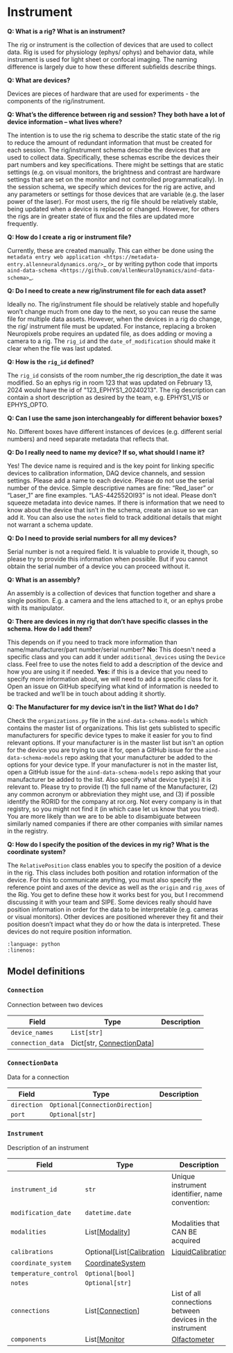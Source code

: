 # Instrument

**Q: What is a rig? What is an instrument?**

The rig or instrument is the collection of devices that are used to collect data. Rig is used for physiology (ephys/
ophys) and behavior data, while instrument is used for light sheet or confocal imaging. The naming difference is largely 
due to how these different subfields describe things.

**Q: What are devices?**

Devices are pieces of hardware that are used for experiments - the components of the rig/instrument. 

**Q: What’s the difference between rig and session? They both have a lot of device information – what lives where?**

The intention is to use the rig schema to describe the static state of the rig to reduce the amount of redundant 
information that must be created for each session. The rig/instrument schema describe the devices that are used to
collect data. Specifically, these schemas escribe the devices their part numbers and key specifications. There might be 
settings that are static settings (e.g. on visual monitors, the brightness and contrast are hardware settings that are 
set on the monitor and not controlled programmatically). In the session schema, we specify which devices for the rig 
are active, and any parameters or settings for those devices that are variable (e.g. the laser power of the laser). 
For most users, the rig file should be relatively stable, being updated when a device is replaced or changed. However, 
for others the rigs are in greater state of flux and the files are updated more frequently.

**Q: How do I create a rig or instrument file?**

Currently, these are created manually. This can either be done using the `metadata entry web application <https://metadata-entry.allenneuraldynamics.org/>`_
or by writing python code that imports `aind-data-schema <https://github.com/allenNeuralDynamics/aind-data-schema>`_.

**Q: Do I need to create a new rig/instrument file for each data asset?**

Ideally no. The rig/instrument file should be relatively stable and hopefully won’t change much from one day to the
next, so you can reuse the same file for multiple data assets. However, when the devices in a rig do change, the rig/
instrument file must be updated. For instance, replacing a broken Neuropixels probe requires an updated file, as does 
adding or moving a camera to a rig. The `rig_id` and the `date_of_modification` should make it clear when the file was 
last updated.

**Q: How is the `rig_id` defined?**

The `rig_id` consists of the room number_the rig description_the date it was modified. So an ephys rig in room 123 that 
was updated on February 13, 2024 would have the id of "123_EPHYS1_20240213". The rig description can contain a short 
description as desired by the team, e.g. EPHYS1_VIS or EPHYS_OPTO.

**Q: Can I use the same json interchangeably for different behavior boxes?**

No. Different boxes have different instances of devices (e.g. different serial numbers) and need separate metadata that 
reflects that.

**Q: Do I really need to name my device? If so, what should I name it?**

Yes! The device name is required and is the key point for linking specific devices to calibration information, DAQ 
device channels, and session settings. Please add a name to each device. Please do not use the serial number of the 
device. Simple descriptive names are fine: “Red_laser” or “Laser_1” are fine examples. “LAS-442552OI93” is not ideal. 
Please don’t squeeze metadata into device names. If there is information that we need to know about the device that 
isn’t in the schema, create an issue so we can add it. You can also use the `notes` field to track additional details 
that might not warrant a schema update.

**Q: Do I need to provide serial numbers for all my devices?**

Serial number is not a required field. It is valuable to provide it, though, so please try to provide this 
information when possible. But if you cannot obtain the serial number of a device you can proceed without it.

**Q: What is an assembly?**

An assembly is a collection of devices that function together and share a single position. E.g. a camera and the 
lens attached to it, or an ephys probe with its manipulator.

**Q: There are devices in my rig that don’t have specific classes in the schema. How do I add them?**

This depends on if you need to track more information than name/manufacturer/part number/serial number? 
    **No:** This doesn't need a specific class and you can add it under `additional_devices` using the `Device` 
    class. Feel free to use the notes field to add a description of the device and how you are using it if needed. 
    **Yes:** if this is a device that you need to specify more information about, we will need to add a specific
    class for it. Open an issue on GitHub specifying what kind of information is needed to be tracked and we’ll be in 
    touch about adding it shortly.

**Q: The Manufacturer for my device isn't in the list? What do I do?**

Check the `organizations.py` file in the `aind-data-schema-models` which contains the master list of organizations. This 
list gets sublisted to specific manufacturers for specific device types to make it easier for you to find relevant 
options. If your manufacturer is in the master list but isn't an option for the device you are trying to use it for, open 
a GitHub issue for the `aind-data-schema-models` repo asking that your manufacturer be added to the options for your 
device type. If your manufacturer is not in the master list, open a GitHub issue for the `aind-data-schema-models` repo 
asking that your manufacturer be added to the list. Also specify what device type(s) it is relevant to. Please try to 
provide (1) the full name of the Manufacturer, (2) any common acronym or abbreviation they might use, and (3) if 
possible identify the RORID for the company at ror.org. Not every company is in that registry, so you might not find it 
(in which case let us know that you tried). You are more likely than we are to be able to disambiguate between 
similarly named companies if there are other companies with similar names in the registry.

**Q: How do I specify the position of the devices in my rig? What is the coordinate system?**

The `RelativePosition` class enables you to specify the position of a device in the rig. This class includes both 
position and rotation information of the device. For this to communicate anything, you must also specify the reference 
point and axes of the device as well as the `origin` and `rig_axes` of the Rig. You get to define these how it works 
best for you, but I recommend discussing it with your team and SIPE. Some devices really should have position 
information in order for the data to be interpretable  (e.g. cameras or visual monitors). Other devices are positioned 
wherever they fit and their position doesn’t impact what they do or how the data is interpreted. These devices do not 
require position information. 


```{literalinclude} ../../examples/ephys_instrument.py
:language: python
:linenos:
```

## Model definitions

### `Connection`

Connection between two devices

| Field | Type | Description |
|-------|------|-------------|
| `device_names` | `List[str]` |  |
| `connection_data` | Dict[str, [ConnectionData](instrument#ConnectionData)] |  |


### `ConnectionData`

Data for a connection

| Field | Type | Description |
|-------|------|-------------|
| `direction` | `Optional[ConnectionDirection]` |  |
| `port` | `Optional[str]` |  |


### `Instrument`

Description of an instrument

| Field | Type | Description |
|-------|------|-------------|
| `instrument_id` | `str` | Unique instrument identifier, name convention: <room>_<apparatus name>_<date modified YYYYMMDD> |
| `modification_date` | `datetime.date` |  |
| `modalities` | List[[Modality](https://github.com/AllenNeuralDynamics/aind-data-schema-models/blob/main/src/aind_data_schema_models/modalities.py)] | Modalities that CAN BE acquired |
| `calibrations` | Optional[List[[Calibration](components/measurements#Calibration) | [LiquidCalibration](components/measurements#LiquidCalibration) | [LaserCalibration](components/measurements#LaserCalibration)]] |  |
| `coordinate_system` | [CoordinateSystem](components/coordinates#CoordinateSystem) |  |
| `temperature_control` | `Optional[bool]` |  |
| `notes` | `Optional[str]` |  |
| `connections` | List[[Connection](instrument#Connection)] | List of all connections between devices in the instrument |
| `components` | List[[Monitor](components/devices#Monitor) | [Olfactometer](components/devices#Olfactometer) | [LickSpout](components/devices#LickSpout) | [LickSpoutAssembly](components/devices#LickSpoutAssembly) | [AirPuffDevice](components/devices#AirPuffDevice) | [Speaker](components/devices#Speaker) | [CameraAssembly](components/devices#CameraAssembly) | [Enclosure](components/devices#Enclosure) | [EphysAssembly](components/devices#EphysAssembly) | [FiberAssembly](components/devices#FiberAssembly) | [LaserAssembly](components/devices#LaserAssembly) | [FiberPatchCord](components/devices#FiberPatchCord) | [Laser](components/devices#Laser) | [LightEmittingDiode](components/devices#LightEmittingDiode) | [Lamp](components/devices#Lamp) | [Detector](components/devices#Detector) | [Objective](components/devices#Objective) | [Scanner](components/devices#Scanner) | [Filter](components/devices#Filter) | [Lens](components/devices#Lens) | [DigitalMicromirrorDevice](components/devices#DigitalMicromirrorDevice) | [PolygonalScanner](components/devices#PolygonalScanner) | [PockelsCell](components/devices#PockelsCell) | [HarpDevice](components/devices#HarpDevice) | [NeuropixelsBasestation](components/devices#NeuropixelsBasestation) | [OpenEphysAcquisitionBoard](components/devices#OpenEphysAcquisitionBoard) | [MotorizedStage](components/devices#MotorizedStage) | [ScanningStage](components/devices#ScanningStage) | [AdditionalImagingDevice](components/devices#AdditionalImagingDevice) | [Disc](components/devices#Disc) | [Wheel](components/devices#Wheel) | [Tube](components/devices#Tube) | [Treadmill](components/devices#Treadmill) | [Arena](components/devices#Arena) | [DAQDevice](components/devices#DAQDevice) | [Computer](components/devices#Computer) | [Microscope](components/devices#Microscope) | [Device](components/devices#Device)] | List of all devices in the instrument |
